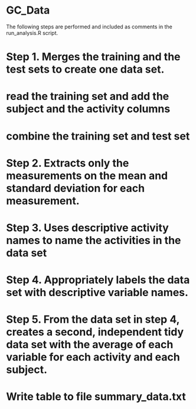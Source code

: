 # GC_Data

The following steps are performed and included as comments in the run_analysis.R script.
# Step 1. Merges the training and the test sets to create one data set.
# read the training set and add the subject and the activity columns 
# combine the training set and test set


# Step 2. Extracts only the measurements on the mean and standard deviation for each measurement. 

# Step 3. Uses descriptive activity names to name the activities in the data set

# Step 4. Appropriately labels the data set with descriptive variable names.

# Step 5. From the data set in step 4, creates a second, independent tidy data set with the average of each variable for each activity and each subject.

# Write table to file summary_data.txt
